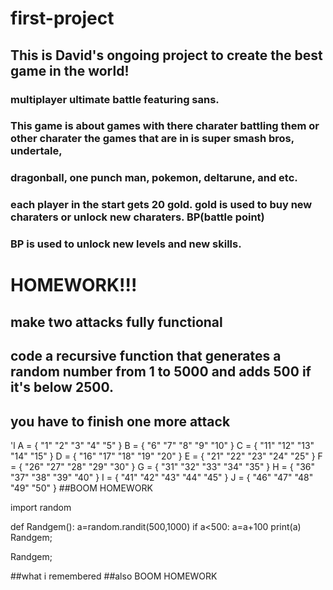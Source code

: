 # first-project

## This is David's ongoing project to create the best game in the world!


### multiplayer ultimate battle featuring sans. 
### This game is about games with there charater battling them or other charater the games that are in is super smash bros, undertale,

### dragonball, one punch man, pokemon, deltarune, and etc.
### each player in the start gets 20 gold. gold is used to buy new charaters or unlock new charaters. BP(battle point) 
### BP is used to unlock new levels and new skills.

# HOMEWORK!!!

## make two attacks fully functional

## code a recursive function that generates a random number from 1 to 5000 and adds 500 if it's below 2500.

## you have to finish one more attack

'l
A = {
    "1"
    "2"
    "3"
    "4"
    "5"
    }
B = {
    "6"
    "7"
    "8"
    "9"
    "10"
    }
C = {
    "11"
    "12"
    "13"
    "14"
    "15"
    }
D = {
    "16"
    "17"
    "18"
    "19"
    "20"
    }
E = {
    "21"
    "22"
    "23"
    "24"
    "25"
    }
F = {
    "26"
    "27"
    "28"
    "29"
    "30"
    }
G = {
    "31"
    "32"
    "33"
    "34"
    "35"
    }
H = {
    "36"
    "37"
    "38"
    "39"
    "40"
    }
I = {
    "41"
    "42"
    "43"
    "44"
    "45"
    }
J = {
    "46"
    "47"
    "48"
    "49"
    "50"
    }
##BOOM HOMEWORK

import random

def Randgem():
    a=random.randit(500,1000)
    if a<500:
        a=a+100
        print(a)
        Randgem;

Randgem;

##what i remembered
##also BOOM HOMEWORK

